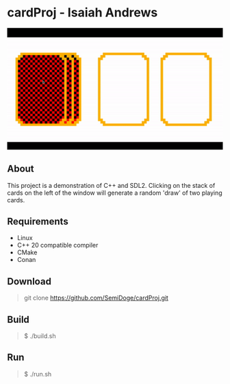 # cardProj - Isaiah Andrews

<center>
    <img src="https://raw.githubusercontent.com/SemiDoge/cardProj/main/res/demoGIF.gif">
</center>

## About

This project is a demonstration of C++ and SDL2. Clicking on the stack of cards on the left of the window will generate a random 'draw' of two playing cards.

## Requirements

* Linux
* C++ 20 compatible compiler
* CMake
* Conan

## Download

> git clone https://github.com/SemiDoge/cardProj.git

## Build

> $ ./build.sh

## Run

> $ ./run.sh